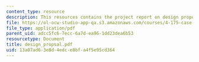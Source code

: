 ```yaml
---
content_type: resource
description: This resources contains the project report on design proposal in isfahan.
file: https://ol-ocw-studio-app-qa.s3.amazonaws.com/courses/4-175-case-studies-in-city-form-fall-2005/13a07ad63e8d4edce8bfa4f5e95cd364_design_propsal.pdf
file_type: application/pdf
parent_uid: adcc5fc6-7ecc-6a7d-ea96-1dd23dea6b53
resourcetype: Document
title: design_propsal.pdf
uid: 13a07ad6-3e8d-4edc-e8bf-a4f5e95cd364
---
```

